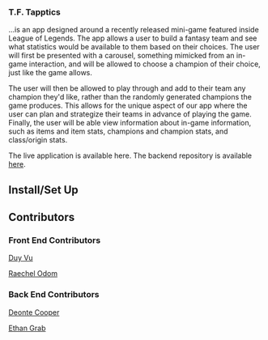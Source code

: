 ### T.F. Tapptics

...is an app designed around a recently released mini-game featured inside League of Legends. The app allows a user to build a fantasy team and see what statistics would be available to them based on their choices. The user will first be presented with a carousel, something mimicked from an in-game interaction, and will be allowed to choose a champion of their choice, just like the game allows. 

The user will then be allowed to play through and add to their team any champion they'd like, rather than the randomly generated champions the game produces. This allows for the unique aspect of our app where the user can plan and strategize their teams in advance of playing the game. Finally, the user will be able view information about in-game information, such as items and item stats, champions and champion stats, and class/origin stats.

The live application is available here.
The backend repository is available [here](https://github.com/tftapptics/tft_backend).

## Install/Set Up

## Contributors
### Front End Contributors
[Duy Vu](https://github.com/Rosebud303)

[Raechel Odom](https://github.com/raechelo)

### Back End Contributors
[Deonte Cooper](https://github.com/djc00p)

[Ethan Grab](https://github.com/Stoovels)
